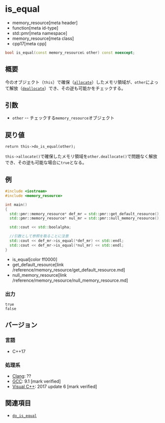 # is_equal
* memory_resource[meta header]
* function[meta id-type]
* std::pmr[meta namespace]
* memory_resource[meta class]
* cpp17[meta cpp]

```cpp
bool is_equal(const memory_resource& other) const noexcept;
```

## 概要
今のオブジェクト（`this`）で確保（[`allocate`](allocate.md)）したメモリ領域が、`other`によって解放（[`deallocate`](deallocate.md)）でき、その逆も可能かをチェックする。

## 引数
- `other` -- チェックする`memory_resource`オブジェクト

## 戻り値
`return this->do_is_equal(other);`

`this->allocate()`で確保したメモリ領域を`other.deallocate()`で問題なく解放でき、その逆も可能な場合に`true`となる。

## 例
```cpp example
#include <iostream>
#include <memory_resource>

int main()
{
  std::pmr::memory_resource* def_mr = std::pmr::get_default_resource();
  std::pmr::memory_resource* nul_mr = std::pmr::null_memory_resource();

  std::cout << std::boolalpha;

  //引数として参照を取ることに注意
  std::cout << def_mr->is_equal(*def_mr) << std::endl;
  std::cout << def_mr->is_equal(*nul_mr) << std::endl;
}
```
* is_equal[color ff0000]
* get_default_resource[link /reference/memory_resource/get_default_resource.md]
* null_memory_resource[link /reference/memory_resource/null_memory_resource.md]

### 出力
```
true
false
```

## バージョン
### 言語
- C++17

### 処理系
- [Clang](/implementation.md#clang): ??
- [GCC](/implementation.md#gcc): 9.1 [mark verified]
- [Visual C++](/implementation.md#visual_cpp): 2017 update 6 [mark verified]

## 関連項目
- [`do_is_equal`](do_is_equal.md)